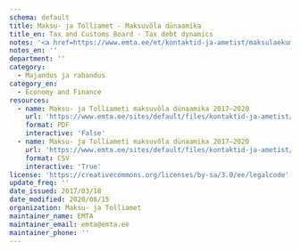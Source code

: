 ```yaml
---
schema: default
title: Maksu- ja Tolliamet - Maksuvõla dünaamika
title_en: Tax and Customs Board - Tax debt dynamics
notes: '<a href=https://www.emta.ee/et/kontaktid-ja-ametist/maksulaekumine-statistika/maksu-ja-tolliameti-avaandmed>Maksu- ja Tolliameti avaandmed</a>.'
notes_en: ''
department: ''
category:
  - Majandus ja rahandus
category_en:
  - Economy and Finance
resources:
  - name: Maksu- ja Tolliameti maksuvõla dünaamika 2017–2020
    url: 'https://www.emta.ee/sites/default/files/kontaktid-ja-ametist/maksulaekumine-statistika/maksuvola-dunaamika/voladunaamika_2017-2020.pdf'
    format: PDF
    interactive: 'False'
  - name: Maksu- ja Tolliameti maksuvõla dünaamika 2017–2020
    url: 'https://www.emta.ee/sites/default/files/kontaktid-ja-ametist/maksulaekumine-statistika/maksuvola-dunaamika/voladunaamika_2017-2020.csv'
    format: CSV
    interactive: 'True'
license: 'https://creativecommons.org/licenses/by-sa/3.0/ee/legalcode'
update_freq: ''
date_issued: 2017/03/18
date_modified: 2020/08/15
organization: Maksu- ja Tolliamet
maintainer_name: EMTA
maintainer_email: emta@emta.ee
maintainer_phone: ''
---
```

